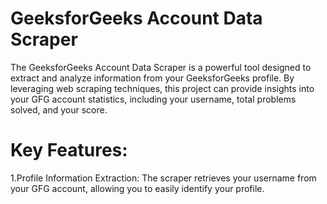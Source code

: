 # GeeksforGeeks Account Data Scraper

The GeeksforGeeks Account Data Scraper is a powerful tool designed to extract and analyze information from your GeeksforGeeks profile. By leveraging web scraping techniques, this project can provide insights into your GFG account statistics, including your username, total problems solved, and your score.

# Key Features:

1.Profile Information Extraction: The scraper retrieves your username from your GFG account, allowing you to easily identify your profile.
